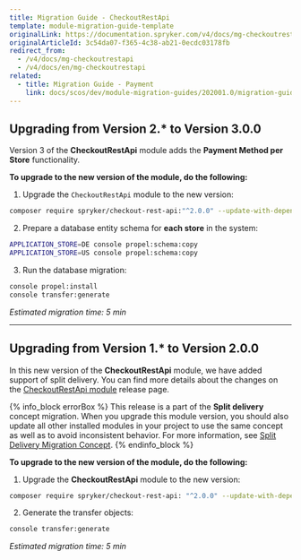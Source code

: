 ```yaml
---
title: Migration Guide - CheckoutRestApi
template: module-migration-guide-template
originalLink: https://documentation.spryker.com/v4/docs/mg-checkoutrestapi
originalArticleId: 3c54da07-f365-4c38-ab21-0ecdc03178fb
redirect_from:
  - /v4/docs/mg-checkoutrestapi
  - /v4/docs/en/mg-checkoutrestapi
related:
  - title: Migration Guide - Payment
    link: docs/scos/dev/module-migration-guides/202001.0/migration-guide-payment.html
---
```


## Upgrading from Version 2.* to Version 3.0.0

Version 3 of the **CheckoutRestApi** module adds the **Payment Method per Store** functionality.

**To upgrade to the new version of the module, do the following:**

1. Upgrade the `CheckoutRestApi` module to the new version:

```bash
composer require spryker/checkout-rest-api:"^2.0.0" --update-with-dependencies
```
2. Prepare a database entity schema for **each store** in the system:

```bash
APPLICATION_STORE=DE console propel:schema:copy
APPLICATION_STORE=US console propel:schema:copy
```
3. Run the database migration:

```bash
console propel:install
console transfer:generate
```

*Estimated migration time: 5 min*
***
## Upgrading from Version 1.* to Version 2.0.0

In this new version of the **CheckoutRestApi** module, we have added support of split delivery. You can find more details about the changes on the [CheckoutRestApi module](https://github.com/spryker/checkout-rest-api/releases) release page.

{% info_block errorBox %}
This release is a part of the **Split delivery** concept migration. When you upgrade this module version, you should also update all other installed modules in your project to use the same concept as well as to avoid inconsistent behavior. For more information, see [Split Delivery Migration Concept](/docs/scos/dev/migration-concepts/split-delivery-migration-concept.html).
{% endinfo_block %}

**To upgrade to the new version of the module, do the following:**

1. Upgrade the **CheckoutRestApi** module to the new version:

```bash
composer require spryker/checkout-rest-api: "^2.0.0" --update-with-dependencies
```
2. Generate the transfer objects:

```bash
console transfer:generate
```

*Estimated migration time: 5 min*
